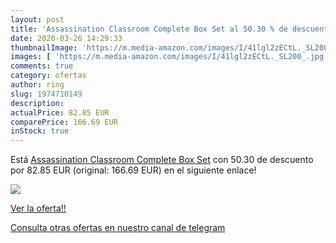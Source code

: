 ```yaml
---
layout: post
title: 'Assassination Classroom Complete Box Set al 50.30 % de descuento'
date: 2020-03-26 14:29:33
thumbnailImage: 'https://m.media-amazon.com/images/I/41lgl2zECtL._SL200_.jpg'
images: [ 'https://m.media-amazon.com/images/I/41lgl2zECtL._SL200_.jpg' ]
comments: true
category: ofertas
author: ring
slug: 1974710149
description:
actualPrice: 82.85 EUR
comparePrice: 166.69 EUR
inStock: true
---
```


Está [Assassination Classroom Complete Box Set](https://www.amazon.com/dp/1974710149/?tag=redken08-20) con 50.30 de descuento por 82.85 EUR (original: 166.69 EUR) en el siguiente enlace!

[![](https://m.media-amazon.com/images/I/41lgl2zECtL._SL200_.jpg)](https://www.amazon.com/dp/1974710149/?tag=redken08-20)

[Ver la oferta!!](https://www.amazon.com/dp/1974710149/?tag=redken08-20)

[Consulta otras ofertas en nuestro canal de telegram](https://t.me/s/ofertas25)
